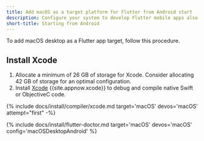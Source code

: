```yaml
---
title: Add macOS as a target platform for Flutter from Android start
description: Configure your system to develop Flutter mobile apps also on macOS.
short-title: Starting from Android
---
```


To add macOS desktop as a Flutter app target, follow this procedure.

## Install Xcode

1. Allocate a minimum of 26 GB of storage for Xcode.
   Consider allocating 42 GB of storage for an optimal configuration.
1. Install [Xcode][] {{site.appnow.xcode}} to debug and compile native
   Swift or ObjectiveC code.

{% include docs/install/compiler/xcode.md target='macOS' devos='macOS' attempt="first" -%}

{% include docs/install/flutter-doctor.md target='macOS' devos='macOS' config='macOSDesktopAndroid' %}

[Xcode]: {{site.apple-dev}}xcode/
